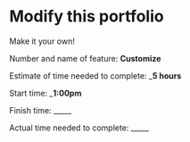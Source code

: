 # Modify this portfolio

Make it your own! 

Number and name of feature: ________________Customize________________

Estimate of time needed to complete: ___5 hours__

Start time: ___1:00pm__

Finish time: _____

Actual time needed to complete: _____